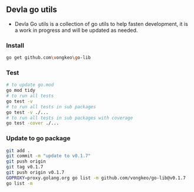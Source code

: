 ## Devla go utils
- Devla Go utils is a collection of go utils to help fasten development, it is a work in progress and will be updated as needed.

### Install
```bash
go get github.com\vongkeo\go-lib
```

### Test
```bash
# to update go.mod
go mod tidy
# to run all tests
go test -v
# to run all tests in sub packages
go test -v ./...
# to run all tests in sub packages with coverage
go test -cover ./...
```
### Update to go package
```bash
git add .
git commit -m "update to v0.1.7"
git push origin
git tag v0.1.7
git push origin v0.1.7
GOPROXY=proxy.golang.org go list -m github.com/vongkeo/go-lib@v0.1.7
go list -m
```